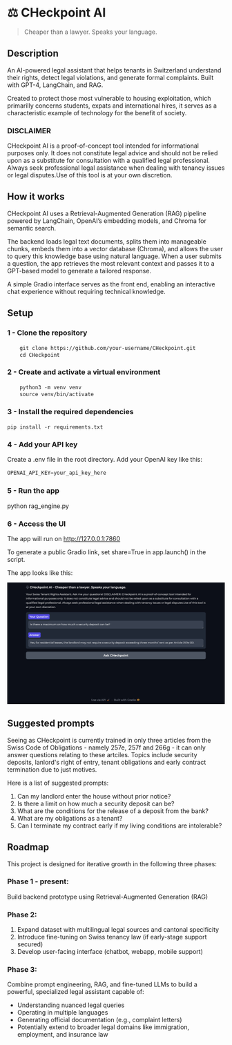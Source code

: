 # ⚖️ CHeckpoint AI
> Cheaper than a lawyer. Speaks your language.

## Description 

An AI-powered legal assistant that helps tenants in Switzerland understand their rights, detect legal violations, and generate formal complaints. Built with GPT-4, LangChain, and RAG.

Created to protect those most vulnerable to housing exploitation, which primarilly concerns students, expats and international hires, it serves as a characteristic example of technology for the benefit of society.

### DISCLAIMER

CHeckpoint AI is a proof-of-concept tool intended for informational purposes only. It does not constitute legal advice and should not be relied upon as a substitute for consultation with a qualified legal professional. Always seek professional legal assistance when dealing with tenancy issues or legal disputes.Use of this tool is at your own discretion.

## How it works

CHeckpoint AI uses a Retrieval-Augmented Generation (RAG) pipeline powered by LangChain, OpenAI’s embedding models, and Chroma for semantic search.

The backend loads legal text documents, splits them into manageable chunks, embeds them into a vector database (Chroma), and allows the user to query this knowledge base using natural language. When a user submits a question, the app retrieves the most relevant context and passes it to a GPT-based model to generate a tailored response.

A simple Gradio interface serves as the front end, enabling an interactive chat experience without requiring technical knowledge.

## Setup

### 1 - Clone the repository

``` 
    git clone https://github.com/your-username/CHeckpoint.git
    cd CHeckpoint 
```

### 2 - Create and activate a virtual environment

``` 
    python3 -m venv venv
    source venv/bin/activate
```

### 3 - Install the required dependencies

``` pip install -r requirements.txt ```

### 4 - Add your API key

Create a .env file in the root directory.
Add your OpenAI key like this:
``` python
OPENAI_API_KEY=your_api_key_here
```
### 5 - Run the app

python rag_engine.py

### 6 - Access the UI

The app will run on http://127.0.0.1:7860

To generate a public Gradio link, set share=True in app.launch() in the script.

The app looks like this:

![The app looks like this](Screenshot.png)



## Suggested prompts

Seeing as CHeckpoint is currently trained in only three articles from the Swiss Code of Obligations - namely 257e, 257f and 266g - it can only answer questions relating to these artciles. Topics include security deposits, lanlord's right of entry, tenant obligations and early contract termination due to just motives.

Here is a list of suggested prompts: 

1) Can my landlord enter the house without prior notice?
2) Is there a limit on how much a security deposit can be?
3) What are the conditions for the release of a deposit from the bank?
4) What are my obligations as a tenant?
5) Can I terminate my contract early if my living conditions are intolerable?

## Roadmap
This project is designed for iterative growth in the following three phases:

### Phase 1 - present: 
Build backend prototype using Retrieval-Augmented Generation (RAG)

### Phase 2: 
1. Expand dataset with multilingual legal sources and cantonal specificity
2. Introduce fine-tuning on Swiss tenancy law (if early-stage support secured)
3. Develop user-facing interface (chatbot, webapp, mobile support)

### Phase 3: 
Combine prompt engineering, RAG, and fine-tuned LLMs to build a powerful, specialized legal assistant capable of:

  - Understanding nuanced legal queries
  - Operating in multiple languages
  - Generating official documentation (e.g., complaint letters)
  - Potentially extend to broader legal domains like immigration, employment, and insurance law
